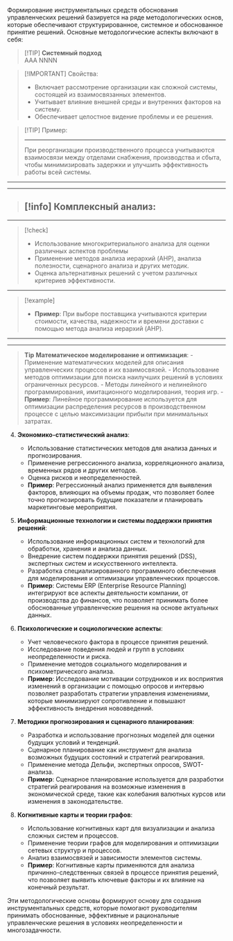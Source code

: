 Формирование инструментальных средств обоснования управленческих решений базируется на ряде методологических основ, которые обеспечивают структурированное, системное и обоснованное принятие решений. Основные методологические аспекты включают в себя:


>[!TIP] **Системный подход** <br>
>AAA
>NNNN



> [!IMPORTANT] Свойства:
> 
>  - Включает рассмотрение организации как сложной системы, состоящей из взаимосвязанных элементов.
>  - Учитывает влияние внешней среды и внутренних факторов на систему.
>  - Обеспечивает целостное видение проблемы и ее решения.

> [!TIP] Пример:
> ***
>При реорганизации производственного процесса учитываются взаимосвязи между отделами снабжения, производства и сбыта, чтобы минимизировать задержки и улучшить эффективность работы всей системы.
___
___

>[!info] Комплексный анализ:
>---
___
> [!check]
>- Использование многокритериального анализа для оценки различных аспектов проблемы
>- Применение методов анализа иерархий (AHP), анализа полезности, сценарного анализа и других методик.
>- Оценка альтернативных решений с учетом различных критериев эффективности.
- ---
> [!example]
>- **Пример**: При выборе поставщика учитываются критерии стоимости, качества, надежности и времени доставки с помощью метода анализа иерархий (AHP).
___
___

>**Tip** 
>**Математическое моделирование и оптимизация**:
    - Применение математических моделей для описания управленческих процессов и их взаимосвязей.
    - Использование методов оптимизации для поиска наилучших решений в условиях ограниченных ресурсов.
    - Методы линейного и нелинейного программирования, имитационного моделирования, теория игр.
    - **Пример**: Линейное программирование используется для оптимизации распределения ресурсов в производственном процессе с целью максимизации прибыли при минимальных затратах.
4. **Экономико-статистический анализ**:
    
    - Использование статистических методов для анализа данных и прогнозирования.
    - Применение регрессионного анализа, корреляционного анализа, временных рядов и других методов.
    - Оценка рисков и неопределенностей.
    - **Пример**: Регрессионный анализ применяется для выявления факторов, влияющих на объемы продаж, что позволяет более точно прогнозировать будущие показатели и планировать маркетинговые мероприятия.
5. **Информационные технологии и системы поддержки принятия решений**:
    
    - Использование информационных систем и технологий для обработки, хранения и анализа данных.
    - Внедрение систем поддержки принятия решений (DSS), экспертных систем и искусственного интеллекта.
    - Разработка специализированного программного обеспечения для моделирования и оптимизации управленческих процессов.
    - **Пример**: Системы ERP (Enterprise Resource Planning) интегрируют все аспекты деятельности компании, от производства до финансов, что позволяет принимать более обоснованные управленческие решения на основе актуальных данных.
6. **Психологические и социологические аспекты**:
    
    - Учет человеческого фактора в процессе принятия решений.
    - Исследование поведения людей и групп в условиях неопределенности и риска.
    - Применение методов социального моделирования и психометрического анализа.
    - **Пример**: Исследование мотивации сотрудников и их восприятия изменений в организации с помощью опросов и интервью позволяет разработать стратегии управления изменениями, которые минимизируют сопротивление и повышают эффективность внедрения нововведений.
7. **Методики прогнозирования и сценарного планирования**:
    
    - Разработка и использование прогнозных моделей для оценки будущих условий и тенденций.
    - Сценарное планирование как инструмент для анализа возможных будущих состояний и стратегий реагирования.
    - Применение метода Дельфи, экспертных опросов, SWOT-анализа.
    - **Пример**: Сценарное планирование используется для разработки стратегий реагирования на возможные изменения в экономической среде, такие как колебания валютных курсов или изменения в законодательстве.
8. **Когнитивные карты и теории графов**:
    
    - Использование когнитивных карт для визуализации и анализа сложных систем и процессов.
    - Применение теории графов для моделирования и оптимизации сетевых структур и процессов.
    - Анализ взаимосвязей и зависимости элементов системы.
    - **Пример**: Когнитивные карты применяются для анализа причинно-следственных связей в процессе принятия решений, что позволяет выявить ключевые факторы и их влияние на конечный результат.

Эти методологические основы формируют основу для создания инструментальных средств, которые помогают руководителям принимать обоснованные, эффективные и рациональные управленческие решения в условиях неопределенности и многозадачности.